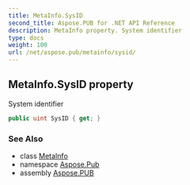 ```yaml
---
title: MetaInfo.SysID
second_title: Aspose.PUB for .NET API Reference
description: MetaInfo property. System identifier
type: docs
weight: 100
url: /net/aspose.pub/metainfo/sysid/
---
```

## MetaInfo.SysID property

System identifier

```csharp
public uint SysID { get; }
```

### See Also

* class [MetaInfo](../)
* namespace [Aspose.Pub](../../metainfo/)
* assembly [Aspose.PUB](../../../)


